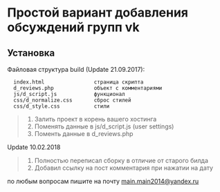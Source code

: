 Простой вариант добавления обсуждений групп vk
=============================

Установка
------------

Файловая структура build (Update 21.09.2017):

	  index.html                страница скрипта
	  d_reviews.php             объект с комментариями  
      js/d_script.js            функционал
	  css/d_normalize.css       сброс стилей
	  css/d_style.css           стили

> 1. Залить проект в корень вашего хостинга
> 2. Поменять данные в js/d_script.js (user settings)
> 3. Поменть данные в d_reviews.php

Update 10.02.2018

> 1. Полностью переписал сборку в отличие от старого билда
> 2. Добавил ссылку на пост комментария при нажатии на дату

по любым вопросам пишите на почту main.main2014@yandex.ru
